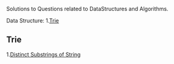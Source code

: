 Solutions to Questions related to DataStructures and Algorithms.

Data Structure:
  1.[Trie](https://github.com/Shishir-grez/Data-Structures-Algorithms/tree/main/Trie)

## Trie
1.[Distinct Substrings of String](https://github.com/Shishir-grez/Data-Structures-Algorithms/blob/main/Trie/distinctSubstringsOfString.cpp)
